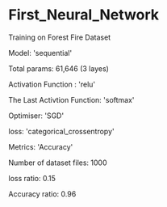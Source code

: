 # First_Neural_Network
Training on Forest Fire Dataset

Model: 'sequential'

Total params: 61,646 (3 layes)

Activation Function : 'relu'

The Last Activtion Function: 'softmax'

Optimiser: 'SGD'

loss: 'categorical_crossentropy'

Metrics: 'Accuracy'

Number of dataset files: 1000 

loss ratio: 0.15

Accuracy ratio: 0.96


